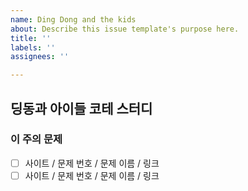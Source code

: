 ```yaml
---
name: Ding Dong and the kids
about: Describe this issue template's purpose here.
title: ''
labels: ''
assignees: ''

---
```


## 딩동과 아이들 코테 스터디

### 이 주의 문제
- [ ] 사이트 / 문제 번호 / 문제 이름 / 링크
- [ ] 사이트 / 문제 번호 / 문제 이름 / 링크
